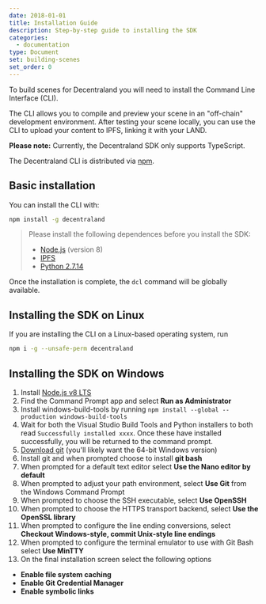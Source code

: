 ```yaml
---
date: 2018-01-01
title: Installation Guide
description: Step-by-step guide to installing the SDK
categories:
  - documentation
type: Document
set: building-scenes
set_order: 0
---
```


To build scenes for Decentraland you will need to install the Command Line Interface (CLI).

The CLI allows you to compile and preview your scene in an "off-chain" development environment. After testing your scene locally, you can use the CLI to upload your content to IPFS, linking it with your LAND.

**Please note:** Currently, the Decentraland SDK only supports TypeScript.

The Decentraland CLI is distributed via [npm](https://www.npmjs.com/get-npm?utm_source=house&utm_medium=homepage&utm_campaign=free%20orgs&utm_term=Install%20npm).

## Basic installation

You can install the CLI with:

```bash
npm install -g decentraland
```

> Please install the following dependences before you install the SDK:
>  * [Node.js](https://github.com/decentraland/cli#nodejs-installation) (version 8)
>  * [IPFS](https://dist.ipfs.io/#go-ipfs)
>  * [Python 2.7.14](https://www.python.org/downloads/)

Once the installation is complete, the `dcl` command will be globally available.

## Installing the SDK on Linux

If you are installing the CLI on a Linux-based operating system, run

```bash
npm i -g --unsafe-perm decentraland
```

## Installing the SDK on Windows

1. Install [Node.js v8 LTS](https://nodejs.org/en/download/)
2. Find the Command Prompt app and select **Run as Administrator**
3. Install windows-build-tools by running 
`npm install --global --production windows-build-tools`
4. Wait for both the Visual Studio Build Tools and Python installers to both read `Successfully installed xxxx`. Once these have installed successfully, you will be returned to the command prompt.
5. [Download git](https://git-scm.com/download/win) (you'll likely want the 64-bit Windows version)
6. Install git and when prompted choose to install **git bash**
7. When prompted for a default text editor select **Use the Nano editor by default**
8. When prompted to adjust your path environment, select **Use Git** from the Windows Command Prompt
9. When prompted to choose the SSH executable, select **Use OpenSSH**
10. When prompted to choose the HTTPS transport backend, select **Use the OpenSSL library**
11. When prompted to configure the line ending conversions, select **Checkout Windows-style, commit Unix-style line endings**
12. When prompted to configure the terminal emulator to use with Git Bash select **Use MinTTY**
13. On the final installation screen select the following options
  * **Enable file system caching**
  * **Enable Git Credential Manager**
  * **Enable symbolic links**
